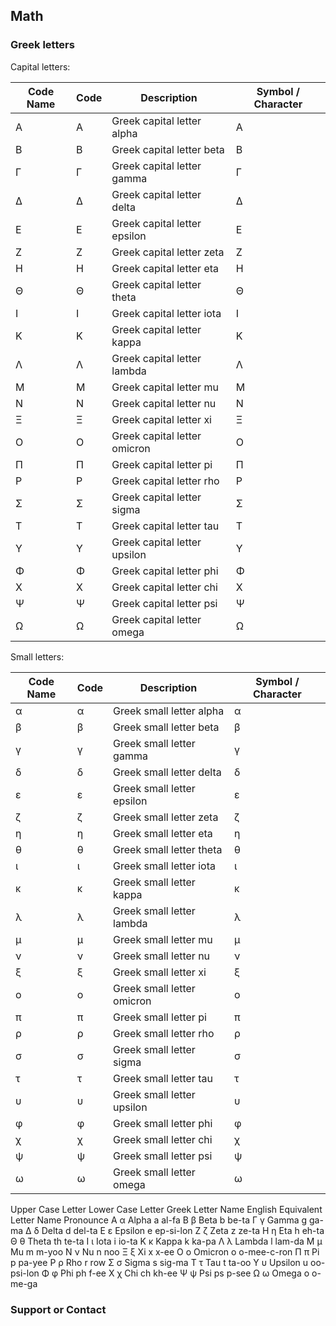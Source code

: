 ## Math

### Greek letters
Capital letters:

| Code Name | Code | Description | Symbol / Character |                                                                 
| -- | -- | -- | -- |                                                                                                   
| &Alpha; | &#913; | Greek capital letter alpha | Α |                                                                   
| &Beta; | &#914; | Greek capital letter beta | Β |                                                                     
| &Gamma; | &#915; | Greek capital letter gamma | Γ |                                                                   
| &Delta; | &#916; | Greek capital letter delta | Δ |                                                                   
| &Epsilon; | &#917; | Greek capital letter epsilon | Ε |                                                               
| &Zeta; | &#918; | Greek capital letter zeta | Ζ |                                                                     
| &Eta; | &#919; | Greek capital letter eta | Η |                                                                       
| &Theta; | &#920; | Greek capital letter theta | Θ |                                                                   
| &Iota; | &#921; | Greek capital letter iota | Ι |                                                                     
| &Kappa; | &#922; | Greek capital letter kappa | Κ |                                                                   
| &Lambda; | &#923; | Greek capital letter lambda | Λ |                                                                 
| &Mu; | &#924; | Greek capital letter mu | Μ |                                                                         
| &Nu; | &#925; | Greek capital letter nu | Ν |                                                                         
| &Xi; | &#926; | Greek capital letter xi | Ξ |                                                                         
| &Omicron; | &#927; | Greek capital letter omicron | Ο |                                                               
| &Pi; | &#928; | Greek capital letter pi | Π |                                                                         
| &Rho; | &#929; | Greek capital letter rho | Ρ |                                                                       
| &Sigma; | &#931; | Greek capital letter sigma | Σ |                                                                   
| &Tau; | &#932; | Greek capital letter tau | Τ |                                                                       
| &Upsilon; | &#933; | Greek capital letter upsilon | Υ |                                                               
| &Phi; | &#934; | Greek capital letter phi | Φ |                                                                       
| &Chi; | &#935; | Greek capital letter chi | Χ |                                                                       
| &Psi; | &#936; | Greek capital letter psi | Ψ |                                                                       
| &Omega; | &#937; | Greek capital letter omega | Ω |                                                                         

Small letters:

| Code Name | Code | Description | Symbol / Character |                                                                 
| -- | -- | -- | -- |                                                                                                   
| &alpha; | &#945; | Greek small letter alpha | α |                                                                     
| &beta; | &#946; | Greek small letter beta | β |                                                                       
| &gamma; | &#947; | Greek small letter gamma | γ |                                                                     
| &delta; | &#948; | Greek small letter delta | δ |                                                                     
| &epsilon; | &#949; | Greek small letter epsilon | ε |                                                                 
| &zeta; | &#950; | Greek small letter zeta | ζ |                                                                       
| &eta; | &#951; | Greek small letter eta | η |                                                                         
| &theta; | &#952; | Greek small letter theta | θ |                                                                     
| &iota; | &#953; | Greek small letter iota | ι |                                                                       
| &kappa; | &#954; | Greek small letter kappa | κ |                                                                     
| &lambda; | &#955; | Greek small letter lambda | λ |                                                                   
| &mu; | &#956; | Greek small letter mu | μ |                                                                           
| &nu; | &#957; | Greek small letter nu | ν |                                                                           
| &xi; | &#958; | Greek small letter xi | ξ |                                                                           
| &omicron; | &#959; | Greek small letter omicron | ο |                                                                 
| &pi; | &#960; | Greek small letter pi | π |                                                                           
| &rho; | &#961; | Greek small letter rho | ρ |                                                                         
| &sigma; | &#963; | Greek small letter sigma | σ |                                                                     
| &tau; | &#964; | Greek small letter tau | τ |                                                                         
| &upsilon; | &#965; | Greek small letter upsilon | υ |                                                                 
| &phi; | &#966; | Greek small letter phi | φ |                                                                         
| &chi; | &#967; | Greek small letter chi | χ |                                                                         
| &psi; | &#968; | Greek small letter psi | ψ |                                                                         
| &omega; | &#969; | Greek small letter omega | ω |   

<tbody><tr>
<th>Upper Case Letter</th>
<th>Lower Case Letter</th>
<th>Greek Letter Name</th>
<th>English Equivalent </th>
<th>Letter Name Pronounce</th>
</tr>
<tr>
<td class="math">Α</td>
<td class="math">α</td>
<td>Alpha</td>
<td>a</td>
<td>al-fa</td>
</tr>
<tr>
<td class="math">Β</td>
<td class="math">β</td>
<td>Beta</td>
<td>b</td>
<td>be-ta</td>
</tr>
<tr>
<td class="math">Γ</td>
<td class="math">γ</td>
<td>Gamma</td>
<td>g</td>
<td>ga-ma</td>
</tr>
<tr>
<td class="math">Δ</td>
<td class="math">δ</td>
<td>Delta</td>
<td>d</td>
<td>del-ta</td>
</tr>
<tr>
<td class="math">Ε</td>
<td class="math">ε</td>
<td>Epsilon</td>
<td>e</td>
<td>ep-si-lon</td>
</tr>
<tr>
<td class="math">Ζ</td>
<td class="math">ζ</td>
<td>Zeta</td>
<td>z</td>
<td>ze-ta</td>
</tr>
<tr>
<td class="math">Η</td>
<td class="math">η</td>
<td>Eta</td>
<td>h</td>
<td>eh-ta</td>
</tr>
<tr>
<td class="math">Θ</td>
<td class="math">θ</td>
<td>Theta</td>
<td>th</td>
<td>te-ta</td>
</tr>
<tr>
<td class="math">Ι</td>
<td class="math">ι</td>
<td>Iota</td>
<td>i</td>
<td>io-ta</td>
</tr>
<tr>
<td class="math">Κ</td>
<td class="math">κ</td>
<td>Kappa</td>
<td>k</td>
<td>ka-pa</td>
</tr>
<tr>
<td class="math">Λ</td>
<td class="math">λ</td>
<td>Lambda</td>
<td>l</td>
<td>lam-da</td>
</tr>
<tr>
<td class="math">Μ</td>
<td class="math">μ</td>
<td>Mu</td>
<td>m</td>
<td>m-yoo</td>
</tr>
<tr>
<td class="math">Ν</td>
<td class="math">ν</td>
<td>Nu</td>
<td>n</td>
<td>noo</td>
</tr>
<tr>
<td class="math">Ξ</td>
<td class="math">ξ</td>
<td>Xi</td>
<td>x</td>
<td>x-ee</td>
</tr>
<tr>
<td class="math">Ο</td>
<td class="math">ο</td>
<td>Omicron</td>
<td>o</td>
<td>o-mee-c-ron</td>
</tr>
<tr>
<td class="math">Π</td>
<td class="math">π</td>
<td>Pi</td>
<td>p</td>
<td>pa-yee</td>
</tr>
<tr>
<td class="math">Ρ</td>
<td class="math">ρ</td>
<td>Rho</td>
<td>r</td>
<td>row</td>
</tr>
<tr>
<td class="math">Σ</td>
<td class="math">σ</td>
<td>Sigma</td>
<td>s</td>
<td>sig-ma</td>
</tr>
<tr>
<td class="math">Τ</td>
<td class="math">τ</td>
<td>Tau</td>
<td>t</td>
<td>ta-oo</td>
</tr>
<tr>
<td class="math">Υ</td>
<td class="math">υ</td>
<td>Upsilon</td>
<td>u</td>
<td>oo-psi-lon</td>
</tr>
<tr>
<td class="math">Φ</td>
<td class="math">φ</td>
<td>Phi</td>
<td>ph</td>
<td>f-ee</td>
</tr>
<tr>
<td class="math">Χ</td>
<td class="math">χ</td>
<td>Chi</td>
<td>ch</td>
<td>kh-ee</td>
</tr>
<tr>
<td class="math">Ψ</td>
<td class="math">ψ</td>
<td>Psi</td>
<td>ps</td>
<td>p-see</td>
</tr>
<tr>
<td class="math">Ω</td>
<td class="math">ω</td>
<td>Omega</td>
<td>o</td>
<td>o-me-ga</td>
</tr>
</tbody>

### Support or Contact
